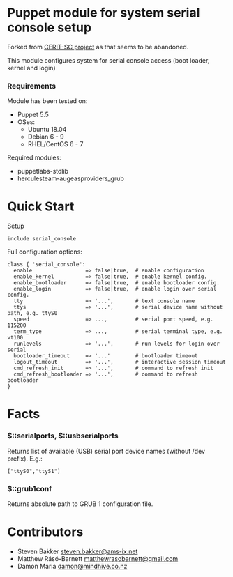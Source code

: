 # Puppet module for system serial console setup

Forked from [CERIT-SC project](https://github.com/CERIT-SC/puppet-serial_console) 
as that seems to be abandoned. 

This module configures system for serial console
access (boot loader, kernel and login)

### Requirements

Module has been tested on:

* Puppet 5.5
* OSes:
    * Ubuntu 18.04
    * Debian 6 - 9
    * RHEL/CentOS 6 - 7

Required modules:

* puppetlabs-stdlib
* herculesteam-augeasproviders\_grub

# Quick Start

Setup

```puppet
include serial_console
```

Full configuration options:

```puppet
class { 'serial_console':
  enable                 => false|true,  # enable configuration
  enable_kernel          => false|true,  # enable kernel config.
  enable_bootloader      => false|true,  # enable bootloader config.
  enable_login           => false|true,  # enable login over serial config.
  tty                    => '...',       # text console name
  ttys                   => '...',       # serial device name without path, e.g. ttyS0
  speed                  => ...,         # serial port speed, e.g. 115200
  term_type              => ...,         # serial terminal type, e.g. vt100
  runlevels              => '...',       # run levels for login over serial
  bootloader_timeout     => '...'        # bootloader timeout
  logout_timeout         => '...',       # interactive session timeout
  cmd_refresh_init       => '...',       # command to refresh init
  cmd_refresh_bootloader => '...',       # command to refresh bootloader
}
```

# Facts

### $::serialports, $::usbserialports

Returns list of available (USB) serial port device names
(without /dev prefix). E.g.:

```
["ttyS0","ttyS1"]
```

### $::grub1conf

Returns absolute path to GRUB 1 configuration file.

# Contributors

* Steven Bakker <steven.bakker@ams-ix.net>
* Matthew Rásó-Barnett <matthewrasobarnett@gmail.com>
* Damon Maria damon@mindhive.co.nz
